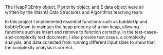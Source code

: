 The HeapPQEntry object, P priority object, and E data object were all written by the WashU Data Structures and Algorithms teaching team.

In this project I implemented essential functions such as bubbleUp and bubbleDown to maintain the heap property of a min heap, allowing functions such as insert and remove to function correctly.
In the test-cases-and-complexity text document, I also provide test cases, a complexity analysis, and data collected from running different input sizes to show that the complexity analysis is correct.